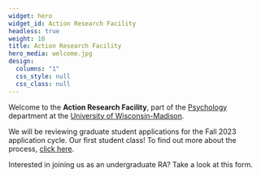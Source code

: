 ```yaml
---
widget: hero
widget_id: Action Research Facility
headless: true
weight: 10
title: Action Research Facility
hero_media: welcome.jpg
design:
  columns: "1"
  css_style: null
  css_class: null
---
```

Welcome to the **Action Research Facility**, part of the [Psychology](https://psych.wisc.edu/) department at the [University of Wisconsin-Madison](https://www.wisc.edu/).

W﻿e will be reviewing graduate student applications for the Fall 2023 application cycle. Our first student class! To find out more about the process, [click here](https://psych.wisc.edu/graduate-program/admission-and-requirements/).

Interested in joining us as an undergraduate RA? Take a look at this form.